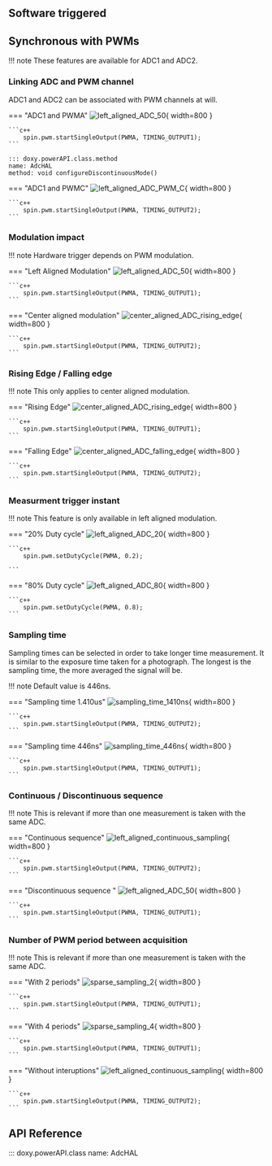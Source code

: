 ## Software triggered



## Synchronous with PWMs

!!! note
    These features are available for ADC1 and ADC2.

### Linking ADC and PWM channel

ADC1 and ADC2 can be associated with PWM channels at will. 

=== "ADC1 and PWMA"
    ![left_aligned_ADC_50](images/left_aligned_ADC_50.svg){ width=800 }

    ```c++
        spin.pwm.startSingleOutput(PWMA, TIMING_OUTPUT1);    
    ```

    ::: doxy.powerAPI.class.method
    name: AdcHAL
    method: void configureDiscontinuousMode()

=== "ADC1 and PWMC"
    ![left_aligned_ADC_PWM_C](images/left_aligned_ADC_PWM_C.svg){ width=800 }

    ```c++
        spin.pwm.startSingleOutput(PWMA, TIMING_OUTPUT2);    
    ```

### Modulation impact

!!! note 
    Hardware trigger depends on PWM modulation.

=== "Left Aligned Modulation"
    ![left_aligned_ADC_50](images/left_aligned_ADC_50.svg){ width=800 }

    ```c++
        spin.pwm.startSingleOutput(PWMA, TIMING_OUTPUT1);    
    ```

=== "Center aligned modulation"
    ![center_aligned_ADC_rising_edge](images/center_aligned_ADC_rising_edge.svg){ width=800 }

    ```c++
        spin.pwm.startSingleOutput(PWMA, TIMING_OUTPUT2);
    ```

### Rising Edge / Falling edge

!!! note 
    This only applies to center aligned modulation.

=== "Rising Edge"
    ![center_aligned_ADC_rising_edge](images/center_aligned_ADC_rising_edge.svg){ width=800 }

    ```c++
        spin.pwm.startSingleOutput(PWMA, TIMING_OUTPUT1);    
    ```

=== "Falling Edge"
    ![center_aligned_ADC_falling_edge](images/center_aligned_ADC_falling_edge.svg){ width=800 }


    ```c++
        spin.pwm.startSingleOutput(PWMA, TIMING_OUTPUT2);    
    ```


### Measurment trigger instant

!!! note 
    This feature is only available in left aligned modulation.

=== "20% Duty cycle"
    ![left_aligned_ADC_20](images/left_aligned_ADC_20.svg){ width=800 }

    ```c++
        spin.pwm.setDutyCycle(PWMA, 0.2);

    ```


=== "80% Duty cycle"
    ![left_aligned_ADC_80](images/left_aligned_ADC_80.svg){ width=800 }

    ```c++
        spin.pwm.setDutyCycle(PWMA, 0.8);
    ```

### Sampling time

Sampling times can be selected in order to take longer time measurement. It is similar to the exposure time taken for a photograph. The longest is the sampling time, the more averaged the signal will be.

!!! note 
    Default value is 446ns.

=== "Sampling time 1.410us"
    ![sampling_time_1410ns](images/sampling_time_1410ns.svg){ width=800 }

    ```c++
        spin.pwm.startSingleOutput(PWMA, TIMING_OUTPUT2);    
    ```

=== "Sampling time 446ns"
    ![sampling_time_446ns](images/sampling_time_446ns.svg){ width=800 }
    

    ```c++
        spin.pwm.startSingleOutput(PWMA, TIMING_OUTPUT1);    
    ```


### Continuous / Discontinuous sequence

!!! note 
    This is relevant if more than one measurement is taken with the same ADC.

=== "Continuous sequence"
    ![left_aligned_continuous_sampling](images/left_aligned_continuous_sampling.svg){ width=800 }

    ```c++
        spin.pwm.startSingleOutput(PWMA, TIMING_OUTPUT2);    
    ```

=== "Discontinuous sequence "
    ![left_aligned_ADC_50](images/left_aligned_ADC_50.svg){ width=800 }

    ```c++
        spin.pwm.startSingleOutput(PWMA, TIMING_OUTPUT1);    
    ```


### Number of PWM period between acquisition

!!! note 
    This is relevant if more than one measurement is taken with the same ADC.

=== "With 2 periods"
    ![sparse_sampling_2](images/sparse_sampling_2.svg){ width=800 }

    ```c++
        spin.pwm.startSingleOutput(PWMA, TIMING_OUTPUT1);    
    ```

=== "With 4 periods"
    ![sparse_sampling_4](images/sparse_sampling_4.svg){ width=800 }

    ```c++
        spin.pwm.startSingleOutput(PWMA, TIMING_OUTPUT1);    
    ```

=== "Without interuptions"
    ![left_aligned_continuous_sampling](images/left_aligned_continuous_sampling.svg){ width=800 }

    ```c++
        spin.pwm.startSingleOutput(PWMA, TIMING_OUTPUT2);    
    ```


## API Reference 

::: doxy.powerAPI.class
name: AdcHAL


